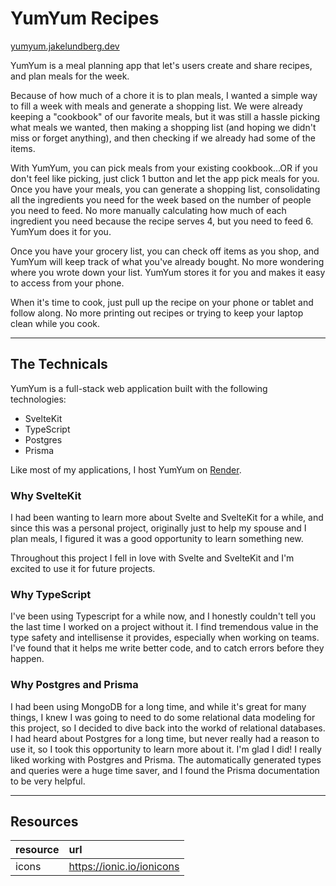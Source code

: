 # YumYum Recipes

[yumyum.jakelundberg.dev](https://yumyum.jakelundberg.dev)

YumYum is a meal planning app that let's users create and share recipes, and plan meals for the week.

Because of how much of a chore it is to plan meals, I wanted a simple way to fill a week with meals and generate a shopping list. We were already keeping a "cookbook" of our favorite meals, but it was still a hassle picking what meals we wanted, then making a shopping list (and hoping we didn't miss or forget anything), and then checking if we already had some of the items.

With YumYum, you can pick meals from your existing cookbook...OR if you don't feel like picking, just click 1 button and let the app pick meals for you. Once you have your meals, you can generate a shopping list, consolidating all the ingredients you need for the week based on the number of people you need to feed. No more manually calculating how much of each ingredient you need because the recipe serves 4, but you need to feed 6. YumYum does it for you.

Once you have your grocery list, you can check off items as you shop, and YumYum will keep track of what you've already bought. No more wondering where you wrote down your list. YumYum stores it for you and makes it easy to access from your phone.

When it's time to cook, just pull up the recipe on your phone or tablet and follow along. No more printing out recipes or trying to keep your laptop clean while you cook.

-----

## The Technicals

YumYum is a full-stack web application built with the following technologies:
- SvelteKit
- TypeScript
- Postgres
- Prisma

Like most of my applications, I host YumYum on [Render](https://render.com).

### Why SvelteKit
I had been wanting to learn more about Svelte and SvelteKit for a while, and since this was a personal project, originally just to help my spouse and I plan meals, I figured it was a good opportunity to learn something new.

Throughout this project I fell in love with Svelte and SvelteKit and I'm excited to use it for future projects.

### Why TypeScript
I've been using Typescript for a while now, and I honestly couldn't tell you the last time I worked on a project without it. I find tremendous value in the type safety and intellisense it provides, especially when working on teams. I've found that it helps me write better code, and to catch errors before they happen.

### Why Postgres and Prisma
I had been using MongoDB for a long time, and while it's great for many things, I knew I was going to need to do some relational data modeling for this project, so I decided to dive back into the workd of relational databases. I had heard about Postgres for a long time, but never really had a reason to use it, so I took this opportunity to learn more about it. I'm glad I did! I really liked working with Postgres and Prisma. The automatically generated types and queries were a huge time saver, and I found the Prisma documentation to be very helpful.

-----

## Resources

| resource | url |
| :-- | :-- |
| icons | https://ionic.io/ionicons |
